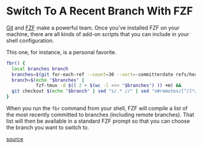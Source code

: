 # Switch To A Recent Branch With FZF

[Git](https://git-scm.com/) and [FZF](https://github.com/junegunn/fzf) make
a powerful team. Once you've installed FZF on your machine, there are all
kinds of add-on scripts that you can include in your shell configuration.

This one, for instance, is a personal favorite.

```bash
fbr() {
  local branches branch
  branches=$(git for-each-ref --count=30 --sort=-committerdate refs/heads/ --format="%(refname:short)") &&
  branch=$(echo "$branches" |
           fzf-tmux -d $(( 2 + $(wc -l <<< "$branches") )) +m) &&
  git checkout $(echo "$branch" | sed "s/.* //" | sed "s#remotes/[^/]*/##")
}
```

When you run the `fbr` command from your shell, FZF will compile a list of
the most recently committed to branches (including remote branches). That
list will then be available in a standard FZF prompt so that you can choose
the branch you want to switch to.

[source](https://github.com/junegunn/fzf/wiki/examples)
